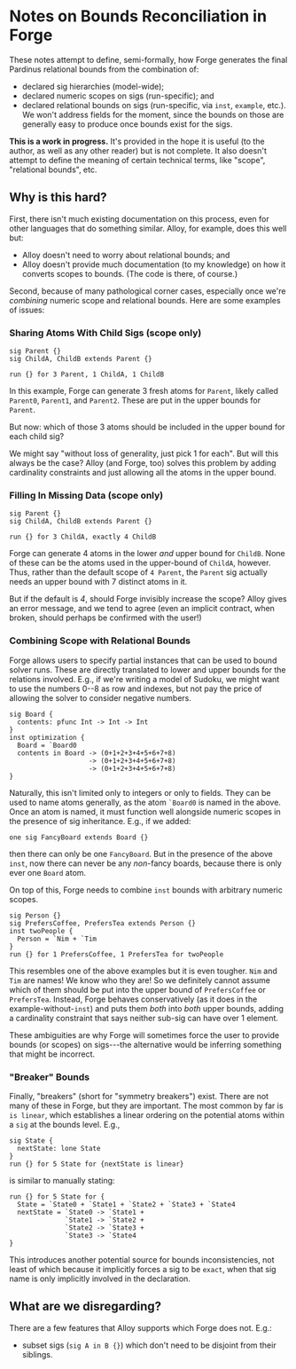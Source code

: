 # Notes on Bounds Reconciliation in Forge 

These notes attempt to define, semi-formally, how Forge generates the final Pardinus relational bounds from the combination of: 
* declared sig hierarchies (model-wide); 
* declared numeric scopes on sigs (run-specific); and 
* declared relational bounds on sigs (run-specific, via `inst`, `example`, etc.).
We won't address fields for the moment, since the bounds on those are generally easy to produce once bounds exist for the sigs. 

**This is a work in progress.** It's provided in the hope it is useful (to the author, as well as any other reader) but is not complete. It also doesn't attempt to define the meaning of certain technical terms, like "scope", "relational bounds", etc. 

## Why is this hard? 

First, there isn't much existing documentation on this process, even for other languages that do something similar. Alloy, for example, does this well but:
* Alloy doesn't need to worry about relational bounds; and 
* Alloy doesn't provide much documentation (to my knowledge) on how it converts scopes to bounds. (The code is there, of course.)

Second, because of many pathological corner cases, especially once we're _combining_ numeric scope and relational bounds. Here are some examples of issues:

### Sharing Atoms With Child Sigs (scope only)

```
sig Parent {}
sig ChildA, ChildB extends Parent {} 

run {} for 3 Parent, 1 ChildA, 1 ChildB
```

In this example, Forge can generate 3 fresh atoms for `Parent`, likely called `Parent0`, `Parent1`, and `Parent2`. These are put in the upper bounds for `Parent`.

But now: which of those 3 atoms should be included in the upper bound for each child sig? 

We might say "without loss of generality, just pick 1 for each". But will this always be the case? Alloy (and Forge, too) solves this problem by adding cardinality constraints and just allowing all the atoms in the upper bound.

### Filling In Missing Data (scope only)

```
sig Parent {}
sig ChildA, ChildB extends Parent {} 

run {} for 3 ChildA, exactly 4 ChildB
```

Forge can generate 4 atoms in the lower _and_ upper bound for `ChildB`. None of these can be the atoms used in the upper-bound of `ChildA`, however. Thus, rather than the default scope of `4 Parent`, the `Parent` sig actually needs an upper bound with 7 distinct atoms in it. 

But if the default is _4_, should Forge invisibly increase the scope? Alloy gives an error message, and we tend to agree (even an implicit contract, when broken, should perhaps be confirmed with the user!)

### Combining Scope with Relational Bounds 

Forge allows users to specify partial instances that can be used to bound solver runs. These are directly translated to lower and upper bounds for the relations involved. E.g., if we're writing a model of Sudoku, we might want to use the numbers 0--8 as row and indexes, but not pay the price of allowing the solver to consider negative numbers.

```
sig Board {
  contents: pfunc Int -> Int -> Int
}
inst optimization {
  Board = `Board0 
  contents in Board -> (0+1+2+3+4+5+6+7+8)
                    -> (0+1+2+3+4+5+6+7+8)
                    -> (0+1+2+3+4+5+6+7+8)
}
```

Naturally, this isn't limited only to integers or only to fields. They can be used to name atoms generally, as the atom ``` `Board0 ``` is named in the above. Once an atom is named, it must function well alongside numeric scopes in the presence of sig inheritance. E.g., if we added: 

```
one sig FancyBoard extends Board {}
```

then there can only be one `FancyBoard`. But in the presence of the above `inst`, now there can never be any _non_-fancy boards, because there is only ever one `Board` atom. 

On top of this, Forge needs to combine `inst` bounds with arbitrary numeric scopes. 

```
sig Person {}
sig PrefersCoffee, PrefersTea extends Person {}
inst twoPeople {
  Person = `Nim + `Tim
}
run {} for 1 PrefersCoffee, 1 PrefersTea for twoPeople
```

This resembles one of the above examples but it is even tougher. `Nim` and `Tim` are names! We know who they are! So we definitely cannot assume which of them should be put into the upper bound of `PrefersCoffee` or `PrefersTea`. Instead, Forge behaves conservatively (as it does in the example-without-`inst`) and puts them _both_ into _both_ upper bounds, adding a cardinality constraint that says neither sub-sig can have over 1 element. 

These ambiguities are why Forge will sometimes force the user to provide bounds (or scopes) on sigs---the alternative would be inferring something that might be incorrect. 

### "Breaker" Bounds

Finally, "breakers" (short for "symmetry breakers") exist. There are not many of these in Forge, but they are important. The most common by far is `is linear`, which establishes a linear ordering on the potential atoms within a `sig` at the bounds level. E.g.,

```
sig State {
  nextState: lone State
}
run {} for 5 State for {nextState is linear}
```

is similar to manually stating:

```
run {} for 5 State for {
  State = `State0 + `State1 + `State2 + `State3 + `State4
  nextState = `State0 -> `State1 + 
              `State1 -> `State2 + 
              `State2 -> `State3 + 
              `State3 -> `State4
}
```

This introduces another potential source for bounds inconsistencies, not least of which because it implicitly forces a sig to be `exact`, when that sig name is only implicitly involved in the declaration.

## What are we disregarding?

There are a few features that Alloy supports which Forge does not. E.g.:
* subset sigs (`sig A in B {}`) which don't need to be disjoint from their siblings.

<!-- ## Algorithmic Approach

(THESE ARE NOTES ONLY, DO NOT RELY ON THEM.)

We proceed in 2 steps. 
* Resolve all lower bounds for all sigs, without regard to upper bounds. This involves:
  * recursively descending _postfix_ through the forest of sigs;
  * generating new atom names where necessary (e.g., because `exact` scopes were used); and 
  * performing set-unions where needed as lower bounds of children propagate up the tree. 
* Resolve all upper bounds for all sigs. This involves:
  * recursively descending ... ... ...
  * validation: the generated lower-bound must be a subset of the upper-bound for each sig; and
  * validation: the generated upper-bound cannot violate any upper bounds or scopes declared. -->
